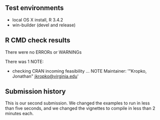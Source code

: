 ## Test environments
* local OS X install, R 3.4.2
* win-builder (devel and release)

## R CMD check results
There were no ERRORs or WARNINGs 

There was 1 NOTE:

* checking CRAN incoming feasibility ... NOTE
Maintainer: '"Kropko, Jonathan" <jkropko@virginia.edu>'

## Submission history
This is our second submission. We changed the examples to run in less than five seconds, and we changed the vignettes to compile in less than 2 minutes each.
